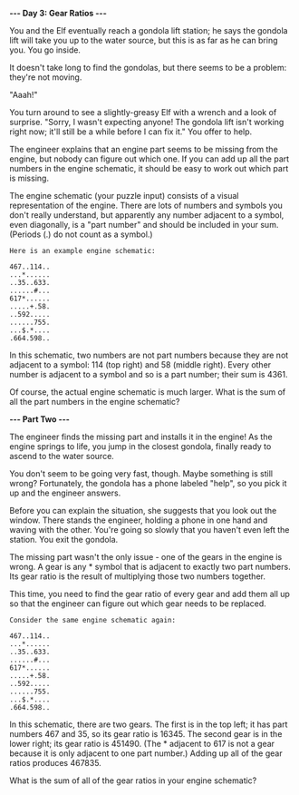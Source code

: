 **--- Day 3: Gear Ratios ---**

You and the Elf eventually reach a gondola lift station; he says the gondola lift will take you up to the water source,
but this is as far as he can bring you. You go inside.

It doesn't take long to find the gondolas, but there seems to be a problem: they're not moving.

"Aaah!"

You turn around to see a slightly-greasy Elf with a wrench and a look of surprise. "Sorry, I wasn't expecting anyone! The gondola
lift isn't working right now; it'll still be a while before I can fix it." You offer to help.

The engineer explains that an engine part seems to be missing from the engine, but nobody can figure out which one. If you can add
up all the part numbers in the engine schematic, it should be easy to work out which part is missing.

The engine schematic (your puzzle input) consists of a visual representation of the engine. There are lots of numbers and symbols
you don't really understand, but apparently any number adjacent to a symbol, even diagonally, is a "part number" and should be included
in your sum. (Periods (.) do not count as a symbol.)

```
Here is an example engine schematic:

467..114..
...*......
..35..633.
......#...
617*......
.....+.58.
..592.....
......755.
...$.*....
.664.598..
```

In this schematic, two numbers are not part numbers because they are not adjacent to a symbol: 114 (top right) and 58 (middle right).
Every other number is adjacent to a symbol and so is a part number; their sum is 4361.

Of course, the actual engine schematic is much larger. What is the sum of all the part numbers in the engine schematic?

**--- Part Two ---**

The engineer finds the missing part and installs it in the engine! As the engine springs to life, you jump in the closest gondola, finally ready to ascend
to the water source.

You don't seem to be going very fast, though. Maybe something is still wrong? Fortunately, the gondola has a phone labeled "help", so you pick it up and the
engineer answers.

Before you can explain the situation, she suggests that you look out the window. There stands the engineer, holding a phone in one hand and waving with the
other. You're going so slowly that you haven't even left the station. You exit the gondola.

The missing part wasn't the only issue - one of the gears in the engine is wrong. A gear is any * symbol that is adjacent to exactly two part numbers. Its gear
ratio is the result of multiplying those two numbers together.

This time, you need to find the gear ratio of every gear and add them all up so that the engineer can figure out which gear needs to be replaced.

```
Consider the same engine schematic again:

467..114..
...*......
..35..633.
......#...
617*......
.....+.58.
..592.....
......755.
...$.*....
.664.598..
```

In this schematic, there are two gears. The first is in the top left; it has part numbers 467 and 35, so its gear ratio is 16345. The second gear is in the
lower right; its gear ratio is 451490. (The * adjacent to 617 is not a gear because it is only adjacent to one part number.)
Adding up all of the gear ratios produces 467835.

What is the sum of all of the gear ratios in your engine schematic?